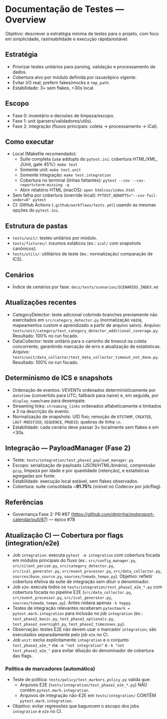 # Documentação de Testes — Overview

Objetivo: descrever a estratégia mínima de testes para o projeto, com foco em simplicidade, rastreabilidade e execução rápida/estável.

## Estratégia
- Priorizar testes unitários para parsing, validação e processamento de dados.
- Cobertura alvo por módulo definida por issue/épico vigente.
- Evitar I/O real; preferir fakes/mocks e `tmp_path`.
- Estabilidade: 3× sem flakes, <30s local.

## Escopo
- Fase 0: inventário e decisões de limpeza/escopo.
- Fase 1: unit (parsers/validadores/utils).
- Fase 2: integração (fluxos principais: coleta → processamento → iCal).

## Como executar
- Local (Makefile recomendado):
  - Suíte completa (usa addopts do `pytest.ini`: cobertura HTML/XML, JUnit, gate 45%): `make test`
  - Somente unit: `make test.unit`
  - Somente integração: `make test.integration`
  - Cobertura no terminal (linhas faltantes): `pytest --cov --cov-report=term-missing -q`
  - Abrir relatório HTML (macOS): `open htmlcov/index.html`
- Sem falha por cobertura (override local): `PYTEST_ADDOPTS="--cov-fail-under=0" pytest`
- CI: GitHub Actions (`.github/workflows/tests.yml`) usando as mesmas opções do `pytest.ini`.

## Estrutura de pastas
- `tests/unit/`: testes unitários por módulo.
- `tests/fixtures/`: insumos estáticos (ex.: `ical/` com snapshots canônicos).
- `tests/utils/`: utilitários de teste (ex.: normalização/ comparação de ICS).

## Cenários
- Índice de cenários por fase: `docs/tests/scenarios/SCENARIOS_INDEX.md`

## Atualizações recentes
- CategoryDetector: teste adicional cobrindo branches previamente não exercitados em `src/category_detector.py` (normalização vazia, mapeamentos custom e aprendizado a partir de arquivo salvo). Arquivo: `tests/unit/category/test_category_detector_additional_coverage.py`. Resultado: 100% no run focado.
- DataCollector: teste unitário para o caminho de timeout na coleta concorrente, garantindo marcação de erro e atualização de estatísticas. Arquivo: `tests/unit/data_collector/test_data_collector_timeout_not_done.py`. Resultado: 100% no run focado.

## Determinismo de ICS e snapshots
- Ordenação de eventos: VEVENTs ordenados determinísticamente por `datetime` (convertido para UTC; fallback para naive) e, em seguida, por `display_name`/`name` para desempate.
- Streaming links: `streaming_links` ordenados alfabeticamente e limitados a 3 na descrição do evento.
- Normalização de snapshots: UID fixo; remoção de `DTSTAMP`, `CREATED`, `LAST-MODIFIED`, `SEQUENCE`, `PRODID`; quebras de linha `\n`.
- Estabilidade: cada cenário deve passar 3× localmente sem flakes e em <30s.

## Integração — PayloadManager (Fase 2)
- Teste: `tests/integration/test_phase2_payload_manager.py`
- Escopo: serialização de payloads (JSON/HTML/binário), compressão `gzip`, limpeza por idade e por quantidade (retenção), e estatísticas agregadas por fonte.
- Estabilidade: execução local estável, sem flakes observados.
- Cobertura: suíte consolidada ~**91.75%** (visível no Codecov por job/flag).

## Referências
- Governança Fase 2: PR #87 (https://github.com/dmirrha/motorsport-calendar/pull/87) — épico #78

## Atualização CI — Cobertura por flags (integration/e2e)
- Job `integration`: executa `pytest -m integration` com cobertura focada em módulos principais do fluxo (ex.: `src/config_manager.py`, `src/silent_period.py`, `src/category_detector.py`, `src/ical_generator.py`, `src/event_processor.py`, `src/data_collector.py`, `sources/base_source.py`, `sources/tomada_tempo.py`). Objetivo: refletir cobertura efetiva da suíte de integração sem diluir o denominador.
- Job `e2e`: executa todos os `tests/integration/test_phase2_e2e_*.py` com cobertura focada no pipeline E2E (`src/data_collector.py`, `src/event_processor.py`, `src/ical_generator.py`, `sources/tomada_tempo.py`). Antes rodava apenas `-k happy`.
- Testes de integração relevantes receberam `pytestmark = pytest.mark.integration` para inclusão no job `integration` (ex.: `test_phase2_basic.py`, `test_phase2_optionals.py`, `test_phase2_overnight.py`, `test_phase2_timezones.py`).
- Observação: testes E2E não devem usar o marcador `integration`; são executados separadamente pelo job `e2e` no CI.
- Job `unit`: exclui explicitamente `integration` e o conjunto `test_phase2_e2e_*` via `-m "not integration"` e `-k "not test_phase2_e2e_"` para evitar diluição do denominador de cobertura das flags.

### Política de marcadores (automática)
- Teste de política: `tests/policy/test_markers_policy.py` valida que:
  - Arquivos E2E (`tests/integration/test_phase2_e2e_*.py`) NÃO contêm `pytest.mark.integration`.
  - Arquivos de integração não-E2E em `tests/integration/` CONTÊM `pytest.mark.integration`.
- Objetivo: evitar regressões que baguncem o escopo dos jobs `integration` e `e2e` no CI.
